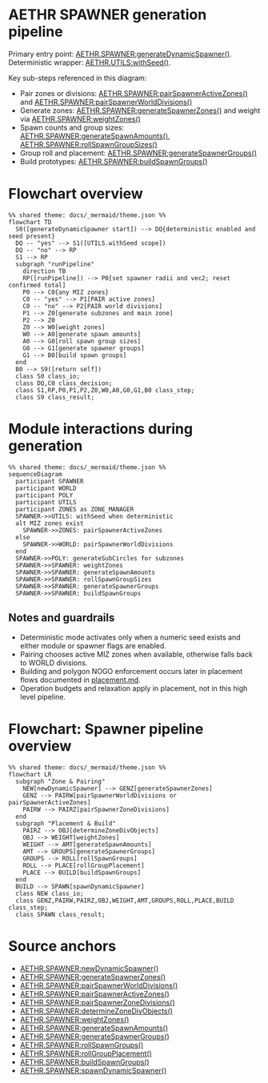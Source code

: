 # AETHR SPAWNER generation pipeline

Primary entry point: [AETHR.SPAWNER:generateDynamicSpawner()](https://github.com/Gh0st352/AETHR/blob/main/dev/SPAWNER.lua#L563). Deterministic wrapper: [AETHR.UTILS:withSeed()](https://github.com/Gh0st352/AETHR/blob/main/dev/UTILS.lua#L242).

Key sub-steps referenced in this diagram:
- Pair zones or divisions: [AETHR.SPAWNER:pairSpawnerActiveZones()](https://github.com/Gh0st352/AETHR/blob/main/dev/SPAWNER.lua#L760) and [AETHR.SPAWNER:pairSpawnerWorldDivisions()](https://github.com/Gh0st352/AETHR/blob/main/dev/SPAWNER.lua#L723)
- Generate zones: [AETHR.SPAWNER:generateSpawnerZones()](https://github.com/Gh0st352/AETHR/blob/main/dev/SPAWNER.lua#L2012) and weight via [AETHR.SPAWNER:weightZones()](https://github.com/Gh0st352/AETHR/blob/main/dev/SPAWNER.lua#L2148)
- Spawn counts and group sizes: [AETHR.SPAWNER:generateSpawnAmounts()](https://github.com/Gh0st352/AETHR/blob/main/dev/SPAWNER.lua#L1918), [AETHR.SPAWNER:rollSpawnGroupSizes()](https://github.com/Gh0st352/AETHR/blob/main/dev/SPAWNER.lua#L1876)
- Group roll and placement: [AETHR.SPAWNER:generateSpawnerGroups()](https://github.com/Gh0st352/AETHR/blob/main/dev/SPAWNER.lua#L660)
- Build prototypes: [AETHR.SPAWNER:buildSpawnGroups()](https://github.com/Gh0st352/AETHR/blob/main/dev/SPAWNER.lua#L684)

# Flowchart overview

```mermaid
%% shared theme: docs/_mermaid/theme.json %%
flowchart TD
  S0([generateDynamicSpawner start]) --> DQ{deterministic enabled and seed present}
  DQ -- "yes" --> S1([UTILS.withSeed scope])
  DQ -- "no" --> RP
  S1 --> RP
  subgraph "runPipeline"
    direction TB
    RP([runPipeline]) --> P0[set spawner radii and vec2; reset confirmed total]
    P0 --> C0{any MIZ zones}
    C0 -- "yes" --> P1[PAIR active zones]
    C0 -- "no" --> P2[PAIR world divisions]
    P1 --> Z0[generate subzones and main zone]
    P2 --> Z0
    Z0 --> W0[weight zones]
    W0 --> A0[generate spawn amounts]
    A0 --> G0[roll spawn group sizes]
    G0 --> G1[generate spawner groups]
    G1 --> B0[build spawn groups]
  end
  B0 --> S9([return self])
  class S0 class_io;
  class DQ,C0 class_decision;
  class S1,RP,P0,P1,P2,Z0,W0,A0,G0,G1,B0 class_step;
  class S9 class_result;
```

# Module interactions during generation

```mermaid
%% shared theme: docs/_mermaid/theme.json %%
sequenceDiagram
  participant SPAWNER
  participant WORLD
  participant POLY
  participant UTILS
  participant ZONES as ZONE_MANAGER
  SPAWNER->>UTILS: withSeed when deterministic
  alt MIZ zones exist
    SPAWNER->>ZONES: pairSpawnerActiveZones
  else
    SPAWNER->>WORLD: pairSpawnerWorldDivisions
  end
  SPAWNER->>POLY: generateSubCircles for subzones
  SPAWNER->>SPAWNER: weightZones
  SPAWNER->>SPAWNER: generateSpawnAmounts
  SPAWNER->>SPAWNER: rollSpawnGroupSizes
  SPAWNER->>SPAWNER: generateSpawnerGroups
  SPAWNER->>SPAWNER: buildSpawnGroups
```

## Notes and guardrails

- Deterministic mode activates only when a numeric seed exists and either module or spawner flags are enabled.
- Pairing chooses active MIZ zones when available, otherwise falls back to WORLD divisions.
- Building and polygon NOGO enforcement occurs later in placement flows documented in [placement.md](./placement.md).
- Operation budgets and relaxation apply in placement, not in this high level pipeline.

# Flowchart: Spawner pipeline overview

```mermaid
%% shared theme: docs/_mermaid/theme.json %%
flowchart LR
  subgraph "Zone & Pairing"
    NEW[newDynamicSpawner] --> GENZ[generateSpawnerZones]
    GENZ --> PAIRW[pairSpawnerWorldDivisions or pairSpawnerActiveZones]
    PAIRW --> PAIRZ[pairSpawnerZoneDivisions]
  end
  subgraph "Placement & Build"
    PAIRZ --> OBJ[determineZoneDivObjects]
    OBJ --> WEIGHT[weightZones]
    WEIGHT --> AMT[generateSpawnAmounts]
    AMT --> GROUPS[generateSpawnerGroups]
    GROUPS --> ROLL[rollSpawnGroups]
    ROLL --> PLACE[rollGroupPlacement]
    PLACE --> BUILD[buildSpawnGroups]
  end
  BUILD --> SPAWN[spawnDynamicSpawner]
  class NEW class_io;
  class GENZ,PAIRW,PAIRZ,OBJ,WEIGHT,AMT,GROUPS,ROLL,PLACE,BUILD class_step;
  class SPAWN class_result;
```

# Source anchors
- [AETHR.SPAWNER:newDynamicSpawner()](https://github.com/Gh0st352/AETHR/blob/main/dev/SPAWNER.lua#L468)
- [AETHR.SPAWNER:generateSpawnerZones()](https://github.com/Gh0st352/AETHR/blob/main/dev/SPAWNER.lua#L2012)
- [AETHR.SPAWNER:pairSpawnerWorldDivisions()](https://github.com/Gh0st352/AETHR/blob/main/dev/SPAWNER.lua#L723)
- [AETHR.SPAWNER:pairSpawnerActiveZones()](https://github.com/Gh0st352/AETHR/blob/main/dev/SPAWNER.lua#L760)
- [AETHR.SPAWNER:pairSpawnerZoneDivisions()](https://github.com/Gh0st352/AETHR/blob/main/dev/SPAWNER.lua#L803)
- [AETHR.SPAWNER:determineZoneDivObjects()](https://github.com/Gh0st352/AETHR/blob/main/dev/SPAWNER.lua#L857)
- [AETHR.SPAWNER:weightZones()](https://github.com/Gh0st352/AETHR/blob/main/dev/SPAWNER.lua#L2148)
- [AETHR.SPAWNER:generateSpawnAmounts()](https://github.com/Gh0st352/AETHR/blob/main/dev/SPAWNER.lua#L1918)
- [AETHR.SPAWNER:generateSpawnerGroups()](https://github.com/Gh0st352/AETHR/blob/main/dev/SPAWNER.lua#L660)
- [AETHR.SPAWNER:rollSpawnGroups()](https://github.com/Gh0st352/AETHR/blob/main/dev/SPAWNER.lua#L1589)
- [AETHR.SPAWNER:rollGroupPlacement()](https://github.com/Gh0st352/AETHR/blob/main/dev/SPAWNER.lua#L671)
- [AETHR.SPAWNER:buildSpawnGroups()](https://github.com/Gh0st352/AETHR/blob/main/dev/SPAWNER.lua#L684)
- [AETHR.SPAWNER:spawnDynamicSpawner()](https://github.com/Gh0st352/AETHR/blob/main/dev/SPAWNER.lua#L438)